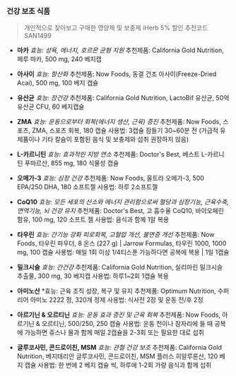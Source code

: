 ### 건강 보조 식품 

> 개인적으로 찾아보고 구매한 영양제 및 보충제
> iHerb 5% 할인 추천코드 SAN1499

- **마카**
*효능: 성욕, 에너지, 호르몬 균형 지원*
추천제품: California Gold Nutrition, 페루 마카, 500 mg, 240 베지캡

- **아사이**
*효능: 항산화*
추천제품: Now Foods, 동결 건조 아사이(Freeze-Dried Acai), 500 mg, 100 베지 캡슐

- **유산균**
*효능: 장건강*
추천제품: California Gold Nutrition, LactoBif 유산균, 50억 유산균 CFU, 60 베지캡슐

- **ZMA**
*효능: 운동으로부터 회복(에너지 생산, 근육) 증진*
추천제품: Now Foods, 스포츠, ZMA, 스포츠 회복, 180 캡슐
사용법: 3캡슐 잠들기 30~60분 전 (가급적 유제품이나 기타 칼슘이 포함된 음식 및 보충제와 섭취 권장하지 않음)

- **L-카르니틴**
*효능: 효과적인 지방 연소* 
추천제품: Doctor's Best, 베스트 L-카르니틴 푸마르산, 855 mg, 180 식물성 캡슐

- **오메가-3**
*효능: 심장 건강*
추천제품: Now Foods, 울트라 오메가-3, 500 EPA/250 DHA, 180 소프트젤
사용법: 하루 2소프트젤

- **CoQ10**
*효능: 모든 세포의 산소와 에너지 관리함으로써 혈당과 심장기능, 근육수축, 면역기능, 뇌 건강 유지*
추천제품: Doctor's Best, 고 흡수율 CoQ10, 바이오페린 함유, 100 mg, 120 소프트 젤
사용법: 음식과 함께 1알 복용

- **타우린**
*효능: 간기능 강화 피로회복, 고혈압 개선, 불면증 개선*
추천제품: Now Foods, 타우린 파우더, 8 온스 (227 g) | Jarrow Formulas, 타우린 1000, 1000 mg, 100 캡슐
사용법: 매일 1회 이상 1/4티스푼 가능하다면 공복에 복용 | 1일 1캡슐

- **밀크시슬**
*효능: 간건강*
추천제품: California Gold Nutrition, 실리마린 밀크시슬 추출물, 300 mg, 30 베지캡
사용법: 하루1~2회 1캡슐 복용

- **아미노산**
*효능: 근육 조직 성장, 복구 및 유지
추천제품: Optimum Nutrition, 수퍼리어 아미노 2222 정, 320개 정제
사용법: 식사전 2정 및 운동 전/후 2정

- **아르기닌 & 오르티닌**
*효능: 운동 효과 증진 및 근육 회복* 
추천제품: Now Foods, 아르기닌 & 오르티닌, 500/250, 250 캡슐
사용법: 운동 전이나 잠자리에 들 때 공복에 가능하면 쥬스나 물과 함께 매일 2캡슐을 2-3회 또는 필요한 대로 섭취

- **글루코사민, 콘드로이친, MSM**
*효능: 관절 건강 보조*
추천제품: California Gold Nutrition, 베지테리안 글루코사민, 콘드로이친, MSM 플러스 히알루론산, 120 베지 캡슐
사용법: 한 번에 2 베지 캡슐 씩, 하루에 1-2회 가량 음식과 함께 섭취
